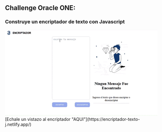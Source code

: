 ## Challenge Oracle ONE:
### Construye un encriptador de texto con Javascript

<img src="./assets/desingn.gif">
[Echale un vistazo al encriptador "AQUI"](https://encriptador-texto-j.netlify.app/)
</br></br></br>



